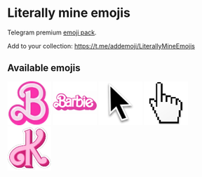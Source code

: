 # Literally mine emojis
Telegram premium [emoji pack](https://t.me/addemoji/LiterallyMineEmojis).

Add to your collection: https://t.me/addemoji/LiterallyMineEmojis

## Available emojis
![B(arbie)](static/B(arbie).png)
![Barbie](static/Barbie.png)
![mac-cursor](static/mac-cursor.png)
![windows-hand-cursor](static/windows-hand-cursor.png)
![K(en)](static/K(en).png)